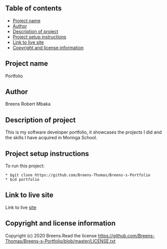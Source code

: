 ## Table of contents
* [Project name](#project-name)
* [Author](#author)
* [Description of project](#description-of-project)
* [Project setup instructions](#project-setup-instructions)
* [Link to live site](#link-to-live-site)
* [Copyright and license information](#copyright-and-license-information)

## Project name
Portfolio

## Author
Breens Robert Mbaka

## Description of project
This is my software developer portfolio, it showcases the projects I did and the
skills I have acquired in Moringa School.

## Project setup instructions
To run this project:

```
* $git clone https://github.com/Breens-Thomas/Breens-s-Portfolio
* $cd portfolio
```

## Link to live site
Link to live [site](https://breens-thomas.github.io/Breens-Portfolio-Website/)

## Copyright and license information
Copyright (c) 2020 Breens.Read the license https://github.com/Breens-Thomas/Breens-s-Portfolio/blob/master/LICENSE.txt
